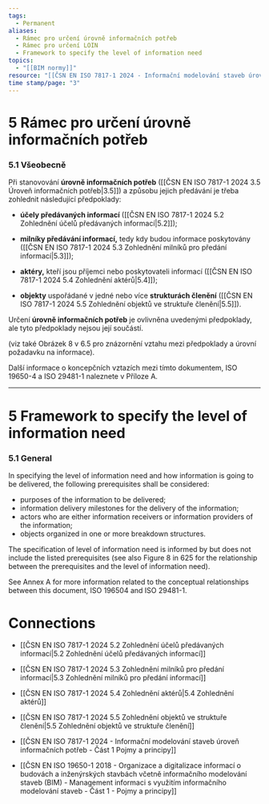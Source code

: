 ```yaml
---
tags:
  - Permanent
aliases:
  - Rámec pro určení úrovně informačních potřeb
  - Rámec pro určení LOIN
  - Framework to specify the level of information need
topics:
  - "[[BIM normy]]"
resource: "[[ČSN EN ISO 7817-1 2024 - Informační modelování staveb úroveň informačních potřeb - Část 1 Pojmy a principy]]"
time stamp/page: "3"
---
```

# 5 Rámec pro určení úrovně informačních potřeb

### 5.1 Všeobecně

Při stanovování **úrovně informačních potřeb** ([[ČSN EN ISO 7817-1 2024 3.5 Úroveň informačních potřeb|3.5]]) a způsobu jejich předávání je třeba zohlednit následující předpoklady:

- **účely předávaných informací** ([[ČSN EN ISO 7817-1 2024 5.2 Zohlednění účelů předávaných informací|5.2]]);
    
- **milníky předávání informací,** tedy kdy budou informace poskytovány ([[ČSN EN ISO 7817-1 2024 5.3 Zohlednění milníků pro předání informací|5.3]]);
    
- **aktéry,** kteří jsou příjemci nebo poskytovateli informací ([[ČSN EN ISO 7817-1 2024 5.4 Zohlednění aktérů|5.4]]);
    
- **objekty** uspořádané v jedné nebo více **strukturách členění** ([[ČSN EN ISO 7817-1 2024 5.5 Zohlednění objektů ve struktuře členění|5.5]]).

Určení **úrovně informačních potřeb** je ovlivněna uvedenými předpoklady, ale tyto předpoklady nejsou její součástí.

(viz také Obrázek 8 v 6.5 pro znázornění vztahu mezi předpoklady a úrovní požadavku na informace).  

Další informace o koncepčních vztazích mezi tímto dokumentem, ISO 19650-4 a ISO 29481-1 naleznete v Příloze A.

---
# 5 Framework to specify the level of information need
### 5.1 General 

In specifying the level of information need and how information is going to be delivered, the following prerequisites shall be considered: 

- purposes of the information to be delivered; 
- information delivery milestones for the delivery of the information; 
- actors who are either information receivers or information providers of the information;
- objects organized in one or more breakdown structures.

The specification of level of information need is informed by but does not include the listed prerequisites (see also Figure 8 in 625 for the relationship between the prerequisites and the level of information need). 

See Annex A for more information related to the conceptual relationships between this document, ISO 196504 and ISO 29481-1.

# Connections

- [[ČSN EN ISO 7817-1 2024 5.2 Zohlednění účelů předávaných informací|5.2 Zohlednění účelů předávaných informací]]
- [[ČSN EN ISO 7817-1 2024 5.3 Zohlednění milníků pro předání informací|5.3 Zohlednění milníků pro předání informací]]
- [[ČSN EN ISO 7817-1 2024 5.4 Zohlednění aktérů|5.4 Zohlednění aktérů]]
- [[ČSN EN ISO 7817-1 2024 5.5 Zohlednění objektů ve struktuře členění|5.5 Zohlednění objektů ve struktuře členění]]

- [[ČSN EN ISO 7817-1 2024 - Informační modelování staveb úroveň informačních potřeb - Část 1 Pojmy a principy]]
- [[ČSN EN ISO 19650-1 2018 - Organizace a digitalizace informací o budovách a inženýrských stavbách včetně informačního modelování staveb (BIM) - Management informaci s využitím informačního modelování staveb - Část 1 - Pojmy a principy]]